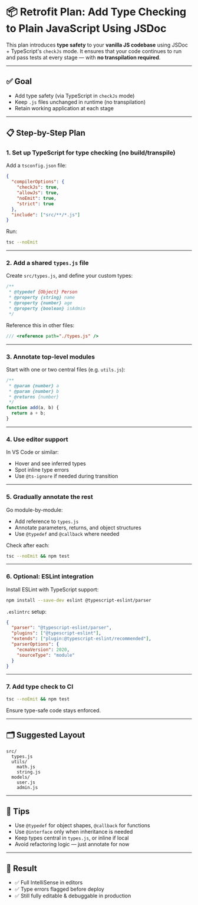 
# 📦 Retrofit Plan: Add Type Checking to Plain JavaScript Using JSDoc

This plan introduces **type safety** to your **vanilla JS codebase** using JSDoc + TypeScript's `checkJs` mode. It ensures that your code continues to run and pass tests at every stage — with **no transpilation required**.

---

## ✅ Goal

- Add type safety (via TypeScript in `checkJs` mode)
- Keep `.js` files unchanged in runtime (no transpilation)
- Retain working application at each stage

---

## 📋 Step-by-Step Plan

### **1. Set up TypeScript for type checking (no build/transpile)**

Add a `tsconfig.json` file:

```json
{
  "compilerOptions": {
    "checkJs": true,
    "allowJs": true,
    "noEmit": true,
    "strict": true
  },
  "include": ["src/**/*.js"]
}
```

Run:

```bash
tsc --noEmit
```

---

### **2. Add a shared `types.js` file**

Create `src/types.js`, and define your custom types:

```js
/**
 * @typedef {Object} Person
 * @property {string} name
 * @property {number} age
 * @property {boolean} isAdmin
 */
```

Reference this in other files:

```js
/// <reference path="./types.js" />
```

---

### **3. Annotate top-level modules**

Start with one or two central files (e.g. `utils.js`):

```js
/**
 * @param {number} a
 * @param {number} b
 * @returns {number}
 */
function add(a, b) {
  return a + b;
}
```

---

### **4. Use editor support**

In VS Code or similar:
- Hover and see inferred types
- Spot inline type errors
- Use `@ts-ignore` if needed during transition

---

### **5. Gradually annotate the rest**

Go module-by-module:
- Add reference to `types.js`
- Annotate parameters, returns, and object structures
- Use `@typedef` and `@callback` where needed

Check after each:

```bash
tsc --noEmit && npm test
```

---

### **6. Optional: ESLint integration**

Install ESLint with TypeScript support:

```bash
npm install --save-dev eslint @typescript-eslint/parser
```

`.eslintrc` setup:

```json
{
  "parser": "@typescript-eslint/parser",
  "plugins": ["@typescript-eslint"],
  "extends": ["plugin:@typescript-eslint/recommended"],
  "parserOptions": {
    "ecmaVersion": 2020,
    "sourceType": "module"
  }
}
```

---

### **7. Add type check to CI**

```bash
tsc --noEmit && npm test
```

Ensure type-safe code stays enforced.

---

## 🗂️ Suggested Layout

```
src/
  types.js
  utils/
    math.js
    string.js
  models/
    user.js
    admin.js
```

---

## 🧠 Tips

- Use `@typedef` for object shapes, `@callback` for functions
- Use `@interface` only when inheritance is needed
- Keep types central in `types.js`, or inline if local
- Avoid refactoring logic — just annotate for now

---

## 🏁 Result

- ✅ Full IntelliSense in editors
- ✅ Type errors flagged before deploy
- ✅ Still fully editable & debuggable in production
